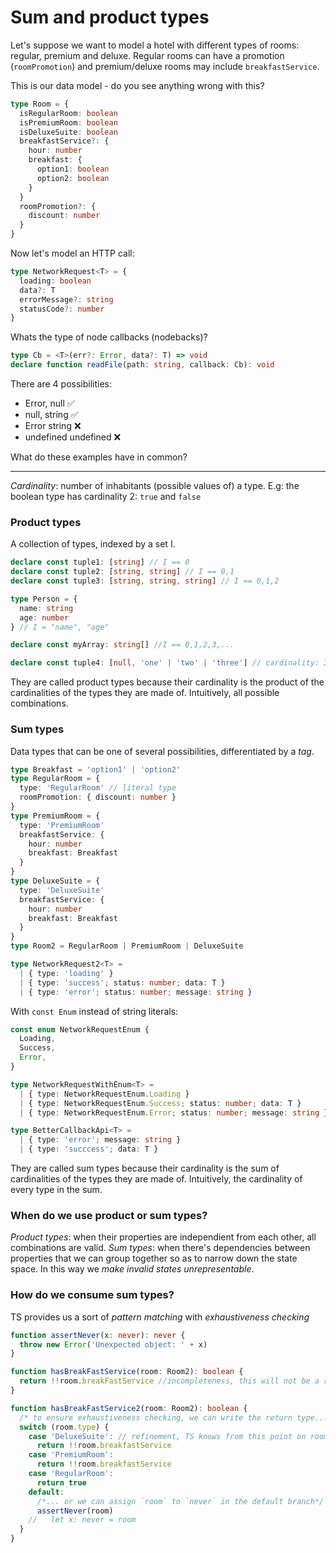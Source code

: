 # Sum and product types

Let's suppose we want to model a hotel with different types of rooms: regular, premium and deluxe.
Regular rooms can have a promotion (`roomPromotion`) and premium/deluxe rooms may include `breakfastService`.

This is our data model - do you see anything wrong with this?

```ts
type Room = {
  isRegularRoom: boolean
  isPremiumRoom: boolean
  isDeluxeSuite: boolean
  breakfastService?: {
    hour: number
    breakfast: {
      option1: boolean
      option2: boolean
    }
  }
  roomPromotion?: {
    discount: number
  }
}
```

Now let's model an HTTP call:

```ts
type NetworkRequest<T> = {
  loading: boolean
  data?: T
  errorMessage?: string
  statusCode?: number
}
```

Whats the type of node callbacks (nodebacks)?

```ts
type Cb = <T>(err?: Error, data?: T) => void
declare function readFile(path: string, callback: Cb): void
```

There are 4 possibilities:

- Error, null ✅
- null, string ✅
- Error string ❌
- undefined undefined ❌

What do these examples have in common?

---

_Cardinality_: number of inhabitants (possible values of) a type.
E.g: the boolean type has cardinality 2: `true` and `false`

### Product types

A collection of types, indexed by a set I.

```ts
declare const tuple1: [string] // I == 0
declare const tuple2: [string, string] // I == 0,1
declare const tuple3: [string, string, string] // I == 0,1,2

type Person = {
  name: string
  age: number
} // I = "name", "age"

declare const myArray: string[] //I == 0,1,2,3,...

declare const tuple4: [null, 'one' | 'two' | 'three'] // cardinality: 3
```

They are called product types because their cardinality is the product of the cardinalities of the types they are made of.
Intuitively, all possible combinations.

### Sum types

Data types that can be one of several possibilities, differentiated by a _tag_.

```ts
type Breakfast = 'option1' | 'option2'
type RegularRoom = {
  type: 'RegularRoom' // literal type
  roomPromotion: { discount: number }
}
type PremiumRoom = {
  type: 'PremiumRoom'
  breakfastService: {
    hour: number
    breakfast: Breakfast
  }
}
type DeluxeSuite = {
  type: 'DeluxeSuite'
  breakfastService: {
    hour: number
    breakfast: Breakfast
  }
}
type Room2 = RegularRoom | PremiumRoom | DeluxeSuite

type NetworkRequest2<T> =
  | { type: 'loading' }
  | { type: 'success'; status: number; data: T }
  | { type: 'error'; status: number; message: string }
```

With `const Enum` instead of string literals:

```ts
const enum NetworkRequestEnum {
  Loading,
  Success,
  Error,
}

type NetworkRequestWithEnum<T> =
  | { type: NetworkRequestEnum.Loading }
  | { type: NetworkRequestEnum.Success; status: number; data: T }
  | { type: NetworkRequestEnum.Error; status: number; message: string }

type BetterCallbackApi<T> =
  | { type: 'error'; message: string }
  | { type: 'succcess'; data: T }
```

They are called sum types because their cardinality is the sum of cardinalities of the types they are made of.
Intuitively, the cardinality of every type in the sum.

### When do we use product or sum types?

_Product types_: when their properties are independient from each other, all combinations are valid.
_Sum types_: when there's dependencies between properties that we can group together so as to narrow down the state space.
In this way we _make invalid states unrepresentable_.

### How do we consume sum types?

TS provides us a sort of _pattern matching_ with _exhaustiveness checking_

```ts
function assertNever(x: never): never {
  throw new Error('Unexpected object: ' + x)
}

function hasBreakFastService(room: Room2): boolean {
  return !!room.breakFastService //incompleteness, this will not be a runtime error, but TS flags it as one
}

function hasBreakFastService2(room: Room2): boolean {
  /* to ensure exhaustiveness checking, we can write the return type...*/
  switch (room.type) {
    case 'DeluxeSuite': // refinement, TS knows from this point on room is a 'DeluxeSuite'
      return !!room.breakfastService
    case 'PremiumRoom':
      return !!room.breakfastService
    case 'RegularRoom':
      return true
    default:
      /*... or we can assign `room` to `never` in the default branch*/
      assertNever(room)
    //   let x: never = room
  }
}
```
